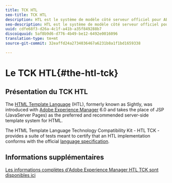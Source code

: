 ```yaml
---
title: TCK HTL
seo-title: TCK HTL
description: HTL est le système de modèle côté serveur officiel pour AEM.
seo-description: HTL est le système de modèle côté serveur officiel pour AEM, et TCK propose une suite de tests pour certifier une mise en œuvre HTL.
uuid: cdfe68f3-d26a-4c1f-a41b-a35f849288b7
discoiquuid: 5af8b9d6-d776-4b49-be12-6492e0016096
translation-type: tm+mt
source-git-commit: 32eaffd24a2734036467a6231b8a1f1bd1659338

---
```



# Le TCK HTL{#the-htl-tck}

## Présentation du TCK HTL

The [HTML Template Language](https://docs.adobe.com/docs/en/htl.html "Introduction to the HTML Template Language") (HTL), formerly known as Sightly, was introduced with [Adobe Experience Manager](http://www.adobe.com/solutions/web-experience-management.html) 6.0 and takes the place of JSP (JavaServer Pages) as the preferred and recommended server-side template system for HTML.

The HTML Template Language Technology Compatibility Kit - HTL TCK - provides a suite of tests meant to certify that an HTL implementation conforms with the official [language specification](https://github.com/adobe/htl-spec).

## Informations supplémentaires

[Les informations complètes d'Adobe Experience Manager HTL TCK sont disponibles ici](https://github.com/adobe/htl-tck)
